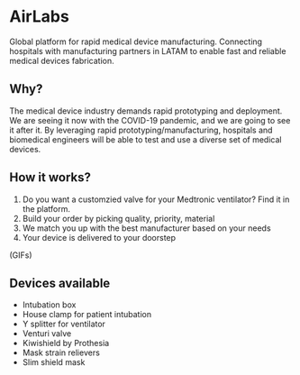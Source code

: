# AirLabs
Global platform for rapid medical device manufacturing. Connecting hospitals with manufacturing partners in LATAM to enable fast and reliable medical devices fabrication.

## Why?
The medical device industry demands rapid prototyping and deployment. We are seeing it now with the COVID-19 pandemic, and we are going to see it after it. By leveraging rapid prototyping/manufacturing, hospitals and biomedical engineers will be able to test and use a diverse set of medical devices.

## How it works?
1. Do you want a customzied valve for your Medtronic ventilator? Find it in the platform.
2. Build your order by picking quality, priority, material
3. We match you up with the best manufacturer based on your needs
4. Your device is delivered to your doorstep

(GIFs)

## Devices available
* Intubation box
* House clamp for patient intubation
* Y splitter for ventilator
* Venturi valve
* Kiwishield by Prothesia
* Mask strain relievers
* Slim shield mask
